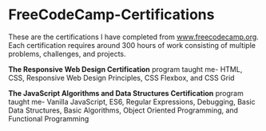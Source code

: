 # FreeCodeCamp-Certifications
These are the certifications I have completed from www.freecodecamp.org. Each certification requires around 300 hours of work consisting of multiple problems, challenges, and projects.

<b>The Responsive Web Design Certification</b> program taught me-
  HTML,
  CSS,
  Responsive Web Design Principles,
  CSS Flexbox,
  and CSS Grid

<b>The JavaScript Algorithms and Data Structures Certification</b> program taught me-
  Vanilla JavaScript,
  ES6,
  Regular Expressions,
  Debugging,
  Basic Data Structures,
  Basic Algorithms,
  Object Oriented Programming,
  and Functional Programming
